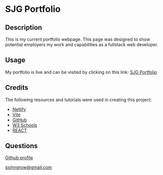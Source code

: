 # SJG Portfolio

## Description
This is my current portfolio webpage. This page was designed to show potential employers my work and capabilities as a fullstack web developer.

## Usage
My portfolio is live and can be visited by clicking on this link: [SJG Portfolio](https://helpful-tartufo-77b416.netlify.app/)

## Credits
The following resources and tutorials were used in creating this project:

* [Netlify](https://www.netlify.com/?qgad=669861900644&qgterm=netlify&utm_source=google&utm_term=netlify&utm_campaign=GS_Connect:+Netlify+Brand&utm_medium=paid_search&hsa_acc=3888979506&hsa_cam=20355763121&hsa_grp=154990107550&hsa_ad=669861900644&hsa_src=g&hsa_tgt=kwd-309804753741&hsa_kw=netlify&hsa_mt=b&hsa_net=adwords&hsa_ver=3&gad_source=1&gclid=CjwKCAjwzN-vBhAkEiwAYiO7oFWmvIZ1zS8ai9yPnKOLyY2vATl2K_wxSsDPeOLtJNsa6dP3zqtNMxoCARcQAvD_BwE)
* [Vite](https://vitejs.dev/)
* [GitHub](https://github.com/)
* [W3 Schools](https://www.w3schools.com/)
* [REACT](https://react.dev/)

## Questions
[Github profile](https://github.com/HoneyBuzz94)

sjohngrow@gmail.com

